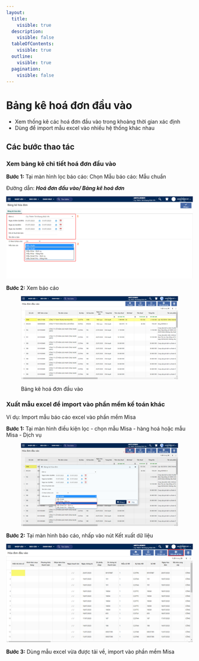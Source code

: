 ```yaml
---
layout:
  title:
    visible: true
  description:
    visible: false
  tableOfContents:
    visible: true
  outline:
    visible: true
  pagination:
    visible: false
---
```


# Bảng kê hoá đơn đầu vào

* Xem thống kê các hoá đơn đầu vào trong khoảng thời gian xác định
* Dùng để import mẫu excel vào nhiều hệ thống khác nhau

## Các bước thao tác

### Xem bảng kê chi tiết hoá đơn đầu vào

**Bước 1:** Tại màn hình lọc báo cáo: Chọn Mẫu báo cáo: Mẫu chuẩn

Đường dẫn: _**Hoá đơn đầu vào/ Bảng kê hoá đơn**_

![Màn hình lọc](<.gitbook/assets/0 (5).png>)

**Bước 2:** Xem báo cáo

<figure><img src=".gitbook/assets/18.png" alt=""><figcaption><p>Bảng kê hoá đơn đầu vào</p></figcaption></figure>

### Xuất mẫu excel để import vào phần mềm kế toán khác

Ví dụ: Import mẫu báo cáo excel vào phần mềm Misa

**Bước 1:** Tại màn hình điều kiện lọc - chọn mẫu Misa - hàng hoá hoặc mẫu Misa - Dịch vụ

<figure><img src=".gitbook/assets/19.png" alt=""><figcaption></figcaption></figure>

**Bước 2:** Tại màn hình báo cáo, nhấp vào nút Kết xuất dữ liệu

![Kết xuất dữ liệu](<.gitbook/assets/2 (3).png>)

**Bước 3:** Dùng mẫu excel vừa được tải về, import vào phần mềm Misa
